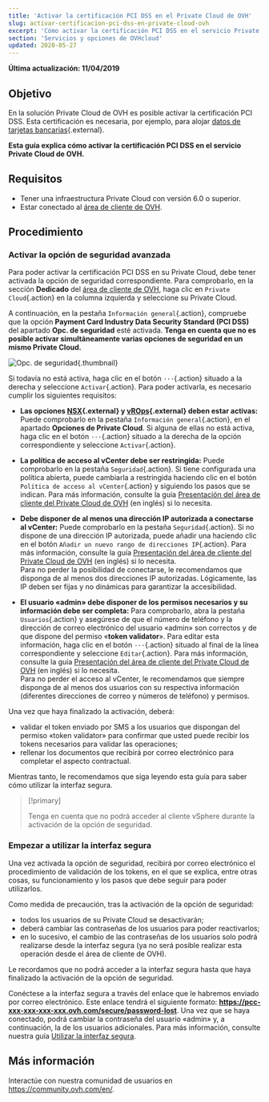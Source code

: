 ```yaml
---
title: 'Activar la certificación PCI DSS en el Private Cloud de OVH'
slug: activar-certificacion-pci-dss-en-private-cloud-ovh
excerpt: 'Cómo activar la certificación PCI DSS en el servicio Private Cloud de OVH'
section: 'Servicios y opciones de OVHcloud'
updated: 2020-05-27
---
```


**Última actualización: 11/04/2019**

## Objetivo

En la solución Private Cloud de OVH es posible activar la certificación PCI DSS. Esta certificación es necesaria, por ejemplo, para alojar [datos de tarjetas bancarias](https://www.ovh.es/private-cloud/payment-infrastructure/pci-dss.xml){.external}.

**Esta guía explica cómo activar la certificación PCI DSS en el servicio Private Cloud de OVH.**

## Requisitos

- Tener una infraestructura Private Cloud con versión 6.0 o superior.
- Estar conectado al [área de cliente de OVH](https://www.ovh.com/auth/?action=gotomanager&from=https://www.ovh.es/&ovhSubsidiary=es).

## Procedimiento

### Activar la opción de seguridad avanzada

Para poder activar la certificación PCI DSS en su Private Cloud, debe tener activada la opción de seguridad correspondiente. Para comprobarlo, en la sección **Dedicado** del [área de cliente de OVH](https://www.ovh.com/auth/?action=gotomanager&from=https://www.ovh.es/&ovhSubsidiary=es), haga clic en `Private Cloud`{.action} en la columna izquierda y seleccione su Private Cloud. 

A continuación, en la pestaña `Información general`{.action}, compruebe que la opción **Payment Card Industry Data Security Standard (PCI DSS)** del apartado **Opc. de seguridad** esté activada. **Tenga en cuenta que no es posible activar simultáneamente varias opciones de seguridad en un mismo Private Cloud.**

![Opc. de seguridad](images/HomeSDDCManager-2.png){.thumbnail}

Si todavía no está activa, haga clic en el botón `···`{.action} situado a la derecha y seleccione `Activar`{.action}. Para poder activarla, es necesario cumplir los siguientes requisitos:

- **Las opciones [NSX](https://www.ovh.es/private-cloud/opciones/nsx.xml){.external} y [vROps](https://www.ovh.es/private-cloud/opciones/vrops.xml){.external} deben estar activas:** Puede comprobarlo en la pestaña `Información general`{.action}, en el apartado **Opciones de Private Cloud**. Si alguna de ellas no está activa, haga clic en el botón `···`{.action} situado a la derecha de la opción correspondiente y seleccione `Activar`{.action}.

- **La política de acceso al vCenter debe ser restringida:** Puede comprobarlo en la pestaña `Seguridad`{.action}. Si tiene configurada una política abierta, puede cambiarla a restringida haciendo clic en el botón `Política de acceso al vCenter`{.action} y siguiendo los pasos que se indican. Para más información, consulte la guía [Presentación del área de cliente del Private Cloud de OVH](https://docs.ovh.com/gb/en/private-cloud/control-panel-ovh-private-cloud/#security) (en inglés) si lo necesita.

- **Debe disponer de al menos una dirección IP autorizada a conectarse al vCenter:** Puede comprobarlo en la pestaña `Seguridad`{.action}. Si no dispone de una dirección IP autorizada, puede añadir una haciendo clic en el botón `Añadir un nuevo rango de direcciones IP`{.action}. Para más información, consulte la guía [Presentación del área de cliente del Private Cloud de OVH](https://docs.ovh.com/gb/en/private-cloud/control-panel-ovh-private-cloud/#security) (en inglés) si lo necesita.<br>
  Para no perder la posibilidad de conectarse, le recomendamos que disponga de al menos dos direcciones IP autorizadas. Lógicamente, las IP deben ser fijas y no dinámicas para garantizar la accesibilidad.

- **El usuario «admin» debe disponer de los permisos necesarios y su información debe ser completa:** Para comprobarlo, abra la pestaña `Usuarios`{.action} y asegúrese de que el número de teléfono y la dirección de correo electrónico del usuario «admin» son correctos y de que dispone del permiso «**token validator**». Para editar esta información, haga clic en el botón `···`{.action} situado al final de la línea correspondiente y seleccione `Editar`{.action}. Para más información, consulte la guía [Presentación del área de cliente del Private Cloud de OVH](https://docs.ovh.com/gb/en/private-cloud/control-panel-ovh-private-cloud/#users) (en inglés) si lo necesita.<br>
  Para no perder el acceso al vCenter, le recomendamos que siempre disponga de al menos dos usuarios con su respectiva información (diferentes direcciones de correo y números de teléfono) y permisos.

Una vez que haya finalizado la activación, deberá:

- validar el token enviado por SMS a los usuarios que dispongan del permiso «token validator» para confirmar que usted puede recibir los tokens necesarios para validar las operaciones;
- rellenar los documentos que recibirá por correo electrónico para completar el aspecto contractual. 

Mientras tanto, le recomendamos que siga leyendo esta guía para saber cómo utilizar la interfaz segura. 

> [!primary]
>
> Tenga en cuenta que no podrá acceder al cliente vSphere durante la activación de la opción de seguridad.
>

### Empezar a utilizar la interfaz segura

Una vez activada la opción de seguridad, recibirá por correo electrónico el procedimiento de validación de los tokens, en el que se explica, entre otras cosas, su funcionamiento y los pasos que debe seguir para poder utilizarlos. 

Como medida de precaución, tras la activación de la opción de seguridad:

- todos los usuarios de su Private Cloud se desactivarán;
- deberá cambiar las contraseñas de los usuarios para poder reactivarlos;
- en lo sucesivo, el cambio de las contraseñas de los usuarios solo podrá realizarse desde la interfaz segura (ya no será posible realizar esta operación desde el área de cliente de OVH). 

Le recordamos que no podrá acceder a la interfaz segura hasta que haya finalizado la activación de la opción de seguridad.

Conéctese a la interfaz segura a través del enlace que le habremos enviado por correo electrónico. Este enlace tendrá el siguiente formato: **https://pcc-xxx-xxx-xxx-xxx.ovh.com/secure/password-lost**. Una vez que se haya conectado, podrá cambiar la contraseña del usuario «admin» y, a continuación, la de los usuarios adicionales. Para más información, consulte nuestra guía [Utilizar la interfaz segura](../interfaz-segura/).

## Más información

Interactúe con nuestra comunidad de usuarios en <https://community.ovh.com/en/>.